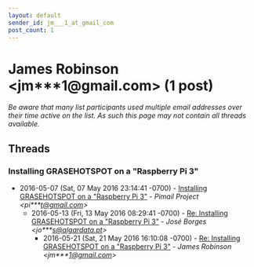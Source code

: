 ```yaml
---
layout: default
sender_id: jm___1_at_gmail_com
post_count: 1
---
```


# James Robinson <jm***1<span>@</span>gmail.com> (1 post)

_Be aware that many list participants used multiple email addresses over their time active on the list. As such this page may not contain all threads available._

## Threads

### Installing GRASEHOTSPOT on a "Raspberry Pi 3"
+ 2016-05-07 (Sat, 07 May 2016 23:14:41 -0700) - [Installing GRASEHOTSPOT on a "Raspberry Pi 3"](/archive/2016/05/c3b9084480e283b3b7aa9d81a456ae8646daf0f755fd7bc0516546939f239b4f) - _Pimail Project \<pi***t@gmail.com\>_
  + 2016-05-13 (Fri, 13 May 2016 08:29:41 -0700) - [Re: Installing GRASEHOTSPOT on a "Raspberry Pi 3"](/archive/2016/05/d5ea4ba4b664a01aeab8c5fef4675523d44778377333dd7db451bcba1ec06593) - _José Borges \<jo***s@algardata.pt\>_
    + 2016-05-21 (Sat, 21 May 2016 16:10:08 -0700) - [Re: Installing GRASEHOTSPOT on a "Raspberry Pi 3"](/archive/2016/05/ddc1b258f7e0096dbdbc9301361a08178993a6e110aca1d9fefc377f5bed6b90) - _James Robinson \<jm***1@gmail.com\>_

